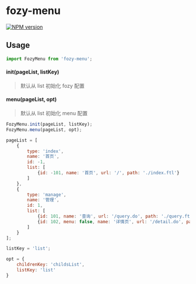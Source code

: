 # fozy-menu

[![NPM version][npm-image]][npm-url]

[npm-url]: https://www.npmjs.com/package/fozy-menu
[npm-image]: https://img.shields.io/npm/v/fozy-menu.svg
## Usage

```javascript
import FozyMenu from 'fozy-menu';
```

#### init(pageList, listKey)
> 默认从 list 初始化 fozy 配置

####  menu(pageList, opt)
> 默认从 list 初始化 menu 配置

```javascript
FozyMenu.init(pageList, listKey);
FozyMenu.menu(pageList, opt);

pageList = [
    {
        type: 'index',
        name: '首页',
        id: -1,
        list: [
            {id: -101, name: '首页', url: '/', path: './index.ftl'}
        ]
    },
    {
        type: 'manage',
        name: '管理',
        id: 1,
        list: [
            {id: 101, name: '查询', url: '/query.do', path: './query.ftl'},
            {id: 102, menu: false, name: '详情页', url: '/detail.do', path: './detail.ftl'}
        ]
    }
];

listKey = 'list';

opt = {
    childrenKey: 'childsList',
    listKey: 'list'
}
```